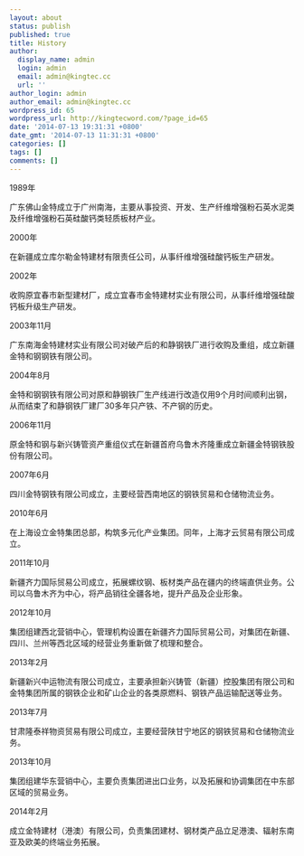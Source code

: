 ```yaml
---
layout: about
status: publish
published: true
title: History
author:
  display_name: admin
  login: admin
  email: admin@kingtec.cc
  url: ''
author_login: admin
author_email: admin@kingtec.cc
wordpress_id: 65
wordpress_url: http://kingtecword.com/?page_id=65
date: '2014-07-13 19:31:31 +0800'
date_gmt: '2014-07-13 11:31:31 +0800'
categories: []
tags: []
comments: []
---
```



1989年

广东佛山金特成立于广州南海，主要从事投资、开发、生产纤维增强粉石英水泥类及纤维增强粉石英硅酸钙类轻质板材产业。

2000年

在新疆成立库尔勒金特建材有限责任公司，从事纤维增强硅酸钙板生产研发。

2002年

收购原宜春市新型建材厂，成立宜春市金特建材实业有限公司，从事纤维增强硅酸钙板升级生产研发。

2003年11月

广东南海金特建材实业有限公司对破产后的和静钢铁厂进行收购及重组，成立新疆金特和钢钢铁有限公司。

2004年8月

金特和钢钢铁有限公司对原和静钢铁厂生产线进行改造仅用9个月时间顺利出钢，从而结束了和静钢铁厂建厂30多年只产铁、不产钢的历史。

2006年11月

原金特和钢与新兴铸管资产重组仪式在新疆首府乌鲁木齐隆重成立新疆金特钢铁股份有限公司。

2007年6月

四川金特钢铁有限公司成立，主要经营西南地区的钢铁贸易和仓储物流业务。

2010年6月

在上海设立金特集团总部，构筑多元化产业集团。同年，上海才云贸易有限公司成立。

2011年10月

新疆齐力国际贸易公司成立，拓展螺纹钢、板材类产品在疆内的终端直供业务。公司以乌鲁木齐为中心，将产品销往全疆各地，提升产品及企业形象。

2012年10月

集团组建西北营销中心，管理机构设置在新疆齐力国际贸易公司，对集团在新疆、四川、兰州等西北区域的经营业务重新做了梳理和整合。

2013年2月

新疆新兴中运物流有限公司成立，主要承担新兴铸管（新疆）控股集团有限公司和金特集团所属的钢铁企业和矿山企业的各类原燃料、钢铁产品运输配送等业务。

2013年7月

甘肃隆泰祥物资贸易有限公司成立，主要经营陕甘宁地区的钢铁贸易和仓储物流业务。

2013年10月

集团组建华东营销中心，主要负责集团进出口业务，以及拓展和协调集团在中东部区域的贸易业务。

2014年2月

成立金特建材（港澳）有限公司，负责集团建材、钢材类产品立足港澳、辐射东南亚及欧美的终端业务拓展。